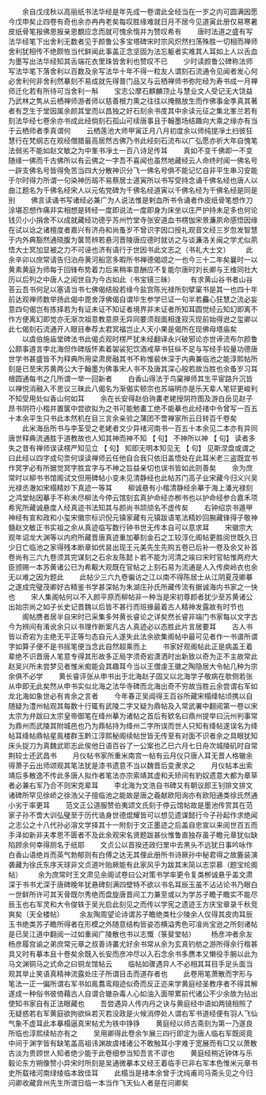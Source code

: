 <!-- { "loadSidebar": true } -->
　　余自戊戌秋以高丽纸书法华经是年先成一卷谓此全经当在一岁之内可圆满因愿今戊申矣止四卷有奇也余亦冉冉老矣每叹胜缘难就日月不居今见道寅此册仅易寒暑皮纸骨笔报佛恩报亲恩覩应念而就可愧余惰并为赞叹希有 
　　唐时法道之盛有写法华经笔下出舍利无数者见于颜鲁公多宝塔碑宋时宗风炽然扫荡殊胜一切相而禅师舍利犹相传不绝颇恠当代鲜闻此事盖正念坚固为法忘躯者实难其人耳如上人以舌血为墨写出法华经知其舌端花衣里珠皆舍利也赞叹不已 
　　少时读颜鲁公碑称法师写法华笔下落舍利以百数及余写法华十年不得一粒友人谓刻石流通令见闻者发心何必舍利何非舍利然摹刻不易成就先得普门品又与云栖禅师书弥陀经为寿书成一月禅师迁化若有所待可当舍利一斛 
　　宝志公摩石麒麟顶止与慧业文人受记无大饶益乃武林之隽从云栖禅师游者师以慈善根力熏之往往以掩骼放生而作佛事金季真其著者有芝生于堂因属余颜其堂而以昌独之好石刻余书庋其中余读元征之集北峯兰若有刻法华经七卷余亦书成此经倘刻石孤山可续唐事且于翰墨场结趣向大乘之缘亦有当于云栖师者季真谓何 
　　云栖莲池大师甲寅正月八月初度余以师纯提凈土扫彼狂慧行在梵纲志在观经僧腊最高居然古佛乃书此经刻石流布以广弘愿亦祈大年自愧笔法弱劣不能如赵文敏之为中峯书凈土一百八诗足传耳 
　　真如不变千佛即一不变随缘一佛而千古佛所以有云佛之一字吾不喜闻也虽然地藏经云人命终时闻一佛名号一辟支佛名号皆得免苦当四大分散神识分飞一佛名号俱不能记忆自非平生串习安能于尔时得力所谓一句染神历刼不易蔡居士道寅所以书写受持念诵千佛名经也唐人以曲江题名为千佛名经宋人以元佑党碑为千佛名经道寅以千佛名经为千佛名经是同是别 
　　佛言读诵书写诸经必兼广为人说法惟是剌血所书令诵者作皮纸骨笔想作刀涂堪忍想作痛非实相想是转经一度即说法一度即身为床坐以庄严护持未足多也何论钱贝小小捐舍不以成就藏经功德乎苏州竹堂寺张安道血书楞伽宋景濂夙命感悟因缘在试以谂之诸檀度者嘉兴有济舟和尚蚤岁不曾识字因口授礼观音文经三岁忽发智慧于内外典豁然通晓腹为箧笥辨若悬河晋陵唐应德时就访之与谈濂洛关闽之学尤似夙悟大士冥加显被之力不可诬也济有语行于世因书此文志之（书礼大士文） 
　　此余辛卯以庶常请告归泊舟黄河船窓多暇所书禅德偈颂之一也今三十二年矣曩时一以黄素黄庭为师每于回锋布势着力后来稍率意酬应不复能尔唐时刘长卿与王维同社大历以后列之中唐人之阅世自为今古如此（书宝镜三昧） 
　　有求黄山谷书者山谷荅云吾书何足以塞请当书七佛偈结般若缘今盐宫陈光禄所刻擘窠书是其一也四十年前达观禅师数举扬此偈中毘舍浮佛偈自谓毕生参学已证一句半若麤心狂慧之流必妄意四句偈岂有拣择若为有证未证不知证者境界非未证者所知耳圆觉经云知幻即离不作方便离幻即觉亦无渐次祖意教意原无异同要须觌面相逢寂灭现前始得逊之玺卿以此七偈刻石流通开人眼目奉荐太君冥福岂止人天小果是偈所在现佛母塔庙矣 
　　以虞伯施庙堂碑法书此偈贞观时楞严犹未经翻译永兴破邪论亦世谛流布尔颜鲁公颇事道言李北海但作碑版怀素着袈裟犯饮酒戒草书狂纵不足与写经手较量功德唐世学书甚盛皆不为释典所用梁肃房融其书不称惟裴休深于内典兼临池之能淳熙帖所刻是已至宋苏黄两公大于翰墨为佛事宋人书不及唐其深心般若故当胜也余蚤岁习耳根圆通每书之几所谓一举一回新者 
　　白香山得法于鸟窠禅师其生平宦路升沉皆以禅悦消融入不思议三昧此八偈名为渐偈实顿宗也苏端明亦是乐天辈人笔铓更峻利不知受用处似香山何如耳 
　　余在长安得赵伯驹畵老姥授阴符图及游白岳见赵子昂书阴符小楷并置箧中尝欲拟为之书可能勉畵工绝不能摹也此经禇中令曾写一百五十本余平生只书此本然机在目三言余亲验之蒲团不啻禅家所云日转百千卷矣 
　　此米海岳所书与李荃受之老姥者文少异禇河南书一百五十本余见二本亦有异同唐世释典流通胜于道教故也人知其神而神不知 【 句】 不神所以神 【 句】 读者多失之昔有禅师误读楞严知见立 【 句】 知即无明本知见无 【 句】 见斯涅盘或谓之曰此经以四字成句柰何误读禅师云任他自合我只依旧盖悟处在此耳米老三盗既宜书作冥字必有所据觉冥字胜宜字与不神之旨益亲切也误书皆如此则善矣 
　　余为庶常时以柳书书馆阁试文但用碑帖小变未见清静经也此帖苏门高子业宋藏今归义兴吴光禄丞澈如宋榻精妙下真迹一等耳 
　　柳诚悬有小楷清静经余摹于海上潘光禄刻之鸿堂帖因摹手不称未尽柳法今停云馆刻玄真护命经亦栁书也以护命经参合嘉禾项希宪所藏诚悬度人经真迹书法知其与颜尚书颉颃名不虚传矣 
　　右钟绍京书遁甲神经有宣和政和小玺宋徽宗标识倪元镇家藏有元镇跋语笔法精妙回腕藏锋得子敬神髓赵文敏正书实祖之余从真迹临写数行钟书世无传本自可以意求耳 
　　宋徽宗大观年诏龙大渊等以内府所藏晋唐真迹重加摹刻金石之工较淳化阁帖更胜阅世既久日少日亡临池之家得残本断章如优昙出现王元美先生先购五卷已后补一卷及余又补首卷尚有三六九卷须其完谋刻之石余友陈懿卜若不能为河清之竢曰宋时官帖惟两府大臣颁赐一本苏黄诸公已为希觏大观既在官帖之上刻石易为流通是人入传庾岭衣也余无以难之因为题此 
　　此帖少三六九卷徧访之江以南不得陈居士从江阴夏茂卿摹之遂成完璧茂卿好古精鉴书学甚深帖为朱湖庄孙氏所藏传流有据诚海内书家之一快也 
　　宋人集阁帖何以不入颜平原而柳帖非一种当是宋初尊颜者犹少至苏黄诸公出始宗尚之如子长史记晋魏以后皆不甚行而班掾最着古人精神发露故有时节也 
　　阁帖赝者居半自宋时已采集多舛黄长睿论之详矣然长睿非端门书家每以文字古今为辨间有淆讹余只以书理作断案凡古人真迹必以态胜此片言居要耳 
　　古人书皆以奇宕为主绝无平正等匀态自元人遂失此法余欲集阁帖中最可见者作一书谱所谓字如算子便不是书摇笔便当念此自然超乘而上 
　　书家好观阁帖此正是病盖王着辈绝不识晋唐人笔意专得其形故多正局字须奇宕潇洒时出新致以奇为正不主故常此赵吴兴所未尝梦见者惟米痴能会其趣耳今当以王僧虔王徽之陶隐居大令帖几种为宗余俱不必学 
　　黄长睿评张从申书出于北海赵子固又以北海学子敬病在欹侧若张从申即无此矣然从申书实似北海之法华寺碑而北海出奇不穷故当胜云余尝谓右军如龙北海如象世必有肯余之言者 
　　今年春正吴阊得王百谷所藏宋榻绛帖顷携以自随疑为澧州帖观其每数十行辄有武陵二字又疑为鼎帖及入常武署中翻阅第一卷以宋太宗为弁跋曰太宗皇帝御笔在绛州摹为诸帖之首后有欵名曰鼎州提举曰沅州判事常为鼎州而武陵其附城邑也乃为鼎帖持为绛州二字所误而世人只知有绛帖遂误名为绛帖耳绛帖鼎帖星鳯楼群玉黔江淳熙秘阁续帖世皆无传至有对面不识者余之具眼犹知床头捉刀为真魏武耶志此俟他日语百谷了一公案也乙巳六月七日舟次城陵矶时自常荆较士还武昌书 
　　月仪帖书家所重米南宫一帖有云月仪只唐人耳无晋人格辙余得萧子云出师颂观其笔法犹是漆书遗意不当以魏晋后变隶求之 
　　月仪帖本出索靖后多散逸不传此多唐人拟作者笔法亦宗索靖其虚和夭矫间有豹奴遗意大都为章草者必兼右军乃合不则宋克辈耳 
　　李北海为文浩自书碑又有朝议郎王钊排文排文诸碑所罕见徐峤之徐浩父子擅临池之能故是唐之羲献欧阳询亦有欧阳通类徐氏然通小劣于率更耳 
　　范文正公道服赞伯夷颂文氏刻于停云馆帖故是墨池传赏其在范家子孙不啻大训弘璧至于历代诰身世德焜耀皆可以想见遗谋懿行今子孙起作求绝闻之志公之十八代孙必溶文学择其十一附刻于文正墨迹之后盖自忠宣以来阅世百五而手泽如新非夫孝思不匮者不及此余观宋名贤题跋甚伙惟鲁直独存虽子瞻元章犹似缺陷顾余何幸得厕名于纸耶 
　　文贞公以首揆还政归里中去黑头不远犹日事吟咏作白香山语绝肖而英气勃郁则有白傅之达无其俚此册所书诗厥孙中秘君得之故簏装演袭藏为徐氏东序天球非文贞道叶贻厥能有此家风乎为跋其末简以志崇慕（题宝纶阁帖） 
　　余为庶常时王文肃见余阁试卷曰公对策书学率更令复类栁诚悬乎盖文肃深于书书尤深于唐碑晚年犹悬碑刻满四壁特不欲以书名耳辰玉虽不沾沾论书乃眼白一世鲜所许可其天骨既尔秀绝而盘旋唐晋间工力兼至或以为学苏子瞻子瞻实不能尽辰玉也右军灵和大令俊轶于吴光启此刻见之而传以学宪之遗迹王方庆宝章录千秋竞爽矣（天全楼帖） 
　　余友陶周望论诗谓苏子瞻绝类杜少陵余人仅得其皮肉耳辰玉书绝类苏子瞻所得者在形模之外随意结构皆姿态横溢秀色可飡尚宝逊之所刻诸帖是已吴江道中翻阅一过如重闻广陵散也书以志慨（箓斐堂帖） 
　　杨彦冲者余友杨彦履宫谕之弟庶常元章之叔善诗畵尤好余书常从余为玄真钓舫之游所得余行楷甚具又时有摹本且十卷矣余既入长安而彦冲尽以入石念余书多赝本又懒役手腕以此为马文渊铜马之式命之曰铜龙馆帖云 
　　临帖如骤遇异人不必相其耳目手足头面当观其举止笑语真精神流露处庄子所谓目击而道存者也 
　　此卷用笔萧散而字形与笔法一正一偏所谓右军书如鳯翥鸾翔迹似奇而反正迩来学黄庭经圣教序者不得其解遂成一种俗书彼倚藉古人自谓合辙杂毒人心如油入面带累前代诸公不少余故为拈出使知书家自有正法眼藏也 
　　吾尝遇异人传内丹之诀与黄庭经中语如两镜相照了无疑惑若右军黄庭欲拘欲纵若灭若没政是火候消停处人谓右军书道经便有羽人飞仙气象不虚耳此本摹榻逼真宋帖尤为铁中铮铮 
　　黄庭经以师古斋刻为第一乃遂良所临也淳熙续帖亦有之 
　　吴用卿得此卷余乍展三四行即定为唐人临右军既阅竟中间于渊字皆有缺笔盖高祖讳渊故虞禇诸公不敢触耳小字难于宽展而有□又以萧散古淡为贵顾世人知者绝少能于此卷细参当知吾言不谬也 
　　黄庭经稍近钟体与乐毅论东方朔像赞小异宋时所刻是吴通微摹本又经王着临手已非右军本色惟米元章书史所载禇河南绿绫临本致佳耳 
　　此榻当是禇本余曾于沈纯甫司马斋头见之今归问卿收藏弇州先生所谓日临一本当作飞天仙人者是在问卿矣 

